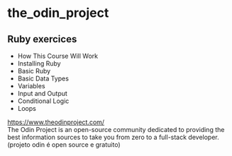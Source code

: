 # the_odin_project 
## Ruby exercices 
 - How This Course Will Work
 - Installing Ruby
 - Basic Ruby
 - Basic Data Types
 - Variables
 - Input and Output
 - Conditional Logic
 - Loops

https://www.theodinproject.com/ 
<br/> 
The Odin Project is an open-source community dedicated to providing the best information sources to take you from zero to a full-stack developer.
<br/>
(projeto odin é open source e gratuito)


